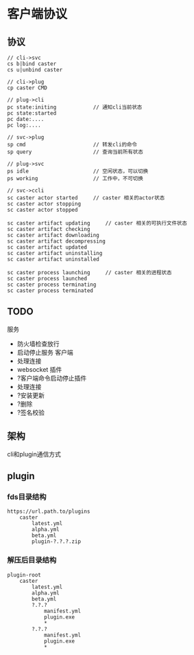 # 客户端协议
## 协议

```
// cli->svc
cs b|bind caster
cs u|unbind caster

// cli->plug
cp caster CMD

// plug->cli
pc state:initing			// 通知cli当前状态
pc state:started
pc date:....
pc log:....

// svc->plug
sp cmd						// 转发cli的命令
sp query					// 查询当前所有状态

// plug->svc
ps idle						// 空闲状态，可以切换
ps working					// 工作中，不可切换

// svc->ccli
sc caster actor started		// caster 相关的actor状态
sc caster actor stopping
sc caster actor stopped

sc caster artifact updating		// caster 相关的可执行文件状态
sc caster artifact checking
sc caster artifact downloading
sc caster artifact decompressing
sc caster artifact updated
sc caster artifact uninstalling
sc caster artifact uninstalled

sc caster process launching		// caster 相关的进程状态
sc caster process launched
sc caster process terminating
sc caster process terminated

```

## TODO
服务
- 防火墙检查放行
- 启动停止服务
客户端
- 处理连接
- websocket
插件
- ?客户端命令启动停止插件
- 处理连接
- ?安装更新
- ?删除
- ?签名校验

## 架构
cli和plugin通信方式

## plugin
### fds目录结构
```
https://url.path.to/plugins
	caster
		latest.yml
		alpha.yml
		beta.yml
		plugin-?.?.?.zip
```
### 解压后目录结构
```
plugin-root
	caster
		latest.yml
		alpha.yml
		beta.yml
		?.?.?
			manifest.yml
			plugin.exe
			*
		?.?.?
			manifest.yml
			plugin.exe
			*
```